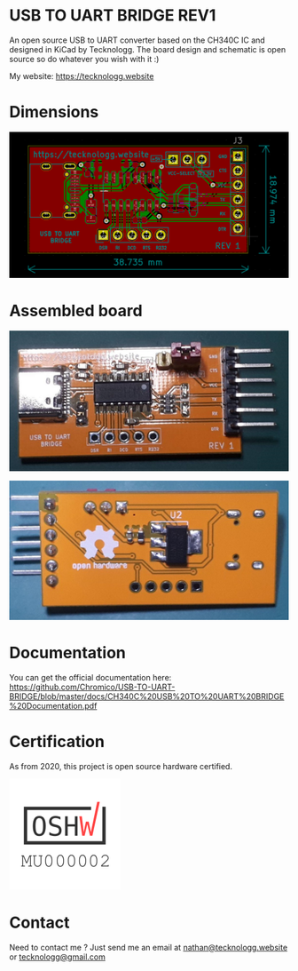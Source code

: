 # USB TO UART BRIDGE REV1

An open source USB to UART converter based on the CH340C IC and designed in KiCad by Tecknologg. The board design and schematic is open source so do whatever you wish with it :)

My website: https://tecknologg.website


# Dimensions 


![picture](https://github.com/Chromico/USB-TO-UART-BRIDGE/blob/master/pics/dimensions.png)


# Assembled board


![picture](https://github.com/Chromico/USB-TO-UART-BRIDGE/blob/master/pics/final2.jpg)


![picture](https://github.com/Chromico/USB-TO-UART-BRIDGE/blob/master/pics/final1.jpg)


# Documentation
You can get the official documentation here: https://github.com/Chromico/USB-TO-UART-BRIDGE/blob/master/docs/CH340C%20USB%20TO%20UART%20BRIDGE%20Documentation.pdf

# Certification
As from 2020, this project is open source hardware certified.

![picture](https://github.com/Chromico/USB-TO-UART-BRIDGE/blob/master/pics/oshw-mu000002.png)

# Contact

Need to contact me ? Just send me an email at nathan@tecknologg.website or tecknologg@gmail.com
